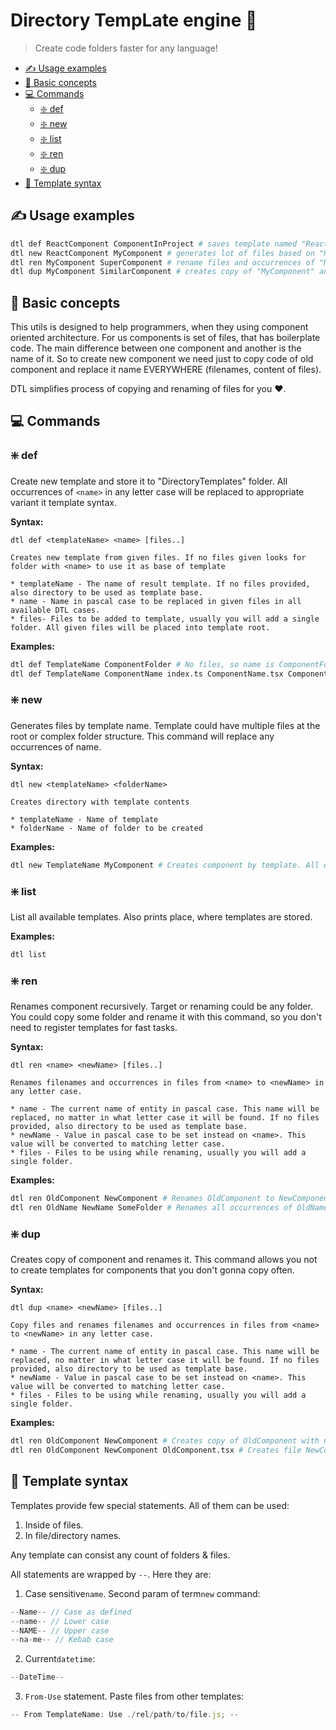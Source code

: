 # Directory TempLate engine 💨

> Create code folders faster for any language!

- [✍️ Usage examples](#️-usage-examples)
- [🧠 Basic concepts](#-basic-concepts)
- [💻 Commands](#-commands)
  - [❇️ def](#️-def)
  - [❇️ new](#️-new)
  - [❇️ list](#️-list)
  - [❇️ ren](#️-ren)
  - [❇️ dup](#️-dup)
- [💬 Template syntax](#-template-syntax)

## ✍️ Usage examples

```bash
dtl def ReactComponent ComponentInProject # saves template named "ReactComponent" based on ComponentInProject folder
dtl new ReactComponent MyComponent # generates lot of files based on "ReactComponent" template
dtl ren MyComponent SuperComponent # rename files and occurrences of "MyComponent" in any letter case in files
dtl dup MyComponent SimilarComponent # creates copy of "MyComponent" and renames it, but not in place like `ren` command
```

## 🧠 Basic concepts

This utils is designed to help programmers, when they using component oriented architecture. For us components is set of files, that has boilerplate code. The main difference between one component and another is the name of it. So to create new component we need just to copy code of old component and replace it name EVERYWHERE (filenames, content of files).

DTL simplifies process of copying and renaming of files for you ❤️.

## 💻 Commands

### ❇️ def

Create new template and store it to "DirectoryTemplates" folder. All occurrences of `<name>` in any letter case will be replaced to appropriate variant it template syntax.

**Syntax:**

```
dtl def <templateName> <name> [files..]

Creates new template from given files. If no files given looks for folder with <name> to use it as base of template

* templateName - The name of result template. If no files provided, also directory to be used as template base.
* name - Name in pascal case to be replaced in given files in all available DTL cases.
* files- Files to be added to template, usually you will add a single folder. All given files will be placed into template root.
```

**Examples:**

```bash
dtl def TemplateName ComponentFolder # No files, so name is ComponentFolder and looking for same name folder
dtl def TemplateName ComponentName index.ts ComponentName.tsx ComponentName.module.scss # Example with files
```

### ❇️ new

Generates files by template name. Template could have multiple files at the root or complex folder structure. This command will replace any occurrences of name.

**Syntax:**

```
dtl new <templateName> <folderName>

Creates directory with template contents

* templateName - Name of template
* folderName - Name of folder to be created
```

**Examples:**

```bash
dtl new TemplateName MyComponent # Creates component by template. All occurrences on name will be replaced to "MyComponent"
```

### ❇️ list

List all available templates. Also prints place, where templates are stored.

**Examples:**

```bash
dtl list
```

### ❇️ ren

Renames component recursively. Target or renaming could be any folder. You could copy some folder and rename it with this command, so you don't need to register templates for fast tasks.

**Syntax:**

```
dtl ren <name> <newName> [files..]

Renames filenames and occurrences in files from <name> to <newName> in any letter case.

* name - The current name of entity in pascal case. This name will be replaced, no matter in what letter case it will be found. If no files provided, also directory to be used as template base.
* newName - Value in pascal case to be set instead on <name>. This value will be converted to matching letter case.
* files - Files to be using while renaming, usually you will add a single folder.
```

**Examples:**

```bash
dtl ren OldComponent NewComponent # Renames OldComponent to NewComponent
dtl ren OldName NewName SomeFolder # Renames all occurrences of OldName to NewName in SomeFolder
```

### ❇️ dup

Creates copy of component and renames it. This command allows you not to create templates for components that you don't gonna copy often.

**Syntax:**

```
dtl dup <name> <newName> [files..]

Copy files and renames filenames and occurrences in files from <name> to <newName> in any letter case.

* name - The current name of entity in pascal case. This name will be replaced, no matter in what letter case it will be found. If no files provided, also directory to be used as template base.
* newName - Value in pascal case to be set instead on <name>. This value will be converted to matching letter case.
* files - Files to be using while renaming, usually you will add a single folder.
```

**Examples:**

```bash
dtl ren OldComponent NewComponent # Creates copy of OldComponent with name NewComponent
dtl ren OldComponent NewComponent OldComponent.tsx # Creates file NewComponent.tsx near to OldComponent.tsx
```

## 💬 Template syntax

Templates provide few special statements. All of them can be used:

1. Inside of files.
2. In file/directory names.

Any template can consist any count of folders & files.

All statements are wrapped by `--`. Here they are:

1. Case sensitive`name`. Second param of term`new` command:

```js
--Name-- // Case as defined
--name-- // Lower case
--NAME-- // Upper case
--na-me-- // Kebab case
```

2. Current`datetime`:

```js
--DateTime--
```

3. `From-Use` statement. Paste files from other templates:

```js
-- From TemplateName: Use ./rel/path/to/file.js; --
```
